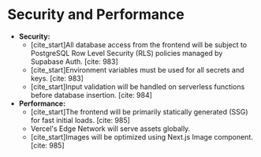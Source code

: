 # Security and Performance

  * **Security:**
      * [cite\_start]All database access from the frontend will be subject to PostgreSQL Row Level Security (RLS) policies managed by Supabase Auth. [cite: 983]
      * [cite\_start]Environment variables must be used for all secrets and keys. [cite: 983]
      * [cite\_start]Input validation will be handled on serverless functions before database insertion. [cite: 984]
  * **Performance:**
      * [cite\_start]The frontend will be primarily statically generated (SSG) for fast initial loads. [cite: 985]
      * Vercel's Edge Network will serve assets globally.
      * [cite\_start]Images will be optimized using Next.js Image component. [cite: 985]
